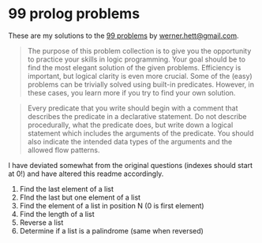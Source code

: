 99 prolog problems
==================

These are my solutions to the [99 problems](http://www.ic.unicamp.br/~meidanis/courses/mc336/2009s2/prolog/problemas/) by werner.hett@gmail.com.

>The purpose of this problem collection is to give you the opportunity to
practice your skills in logic programming. Your goal should be to find the most
elegant solution of the given problems. Efficiency is important, but logical
clarity is even more crucial. Some of the (easy) problems can be trivially
solved using built-in predicates. However, in these cases, you learn more if
you try to find your own solution.

>Every predicate that you write should begin with a comment that describes the
predicate in a declarative statement. Do not describe procedurally, what the
predicate does, but write down a logical statement which includes the arguments
of the predicate. You should also indicate the intended data types of the
arguments and the allowed flow patterns.

I have deviated somewhat from the original questions (indexes should start at 0!) and have altered this readme accordingly.

1. Find the last element of a list
2. FInd the last but one element of a list
3. Find the element of a list in position N (0 is first element)
4. Find the length of a list
5. Reverse a list
6. Determine if a list is a palindrome (same when reversed) 
